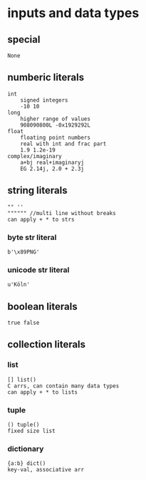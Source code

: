# inputs and data types
## special 
    None
## numberic literals
    int 
        signed integers
        -10 10
    long 
        higher range of values
        908090800L -0x1929292L
    float 
        floating point numbers
        real with int and frac part
        1.9 1.2e-19
    complex/imaginary
        a+bj real+imaginaryj
        EG 2.14j, 2.0 + 2.3j
## string literals
    "" ''  
    """""" //multi line without breaks
    can apply + * to strs
### byte str literal
    b'\x89PNG'
### unicode str literal
    u'Köln'
## boolean literals
    true false
## collection literals
### list
    [] list()
    C arrs, can contain many data types
    can apply + * to lists

### tuple
    () tuple()
    fixed size list
### dictionary
    {a:b} dict()
    key-val, associative arr
